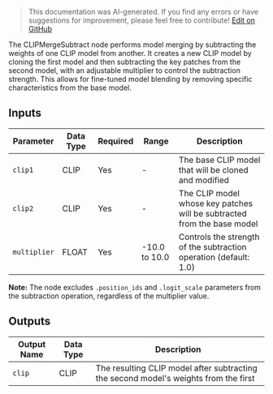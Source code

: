 > This documentation was AI-generated. If you find any errors or have suggestions for improvement, please feel free to contribute! [Edit on GitHub](https://github.com/Comfy-Org/embedded-docs/blob/main/comfyui_embedded_docs/docs/CLIPMergeSubtract/en.md)

The CLIPMergeSubtract node performs model merging by subtracting the weights of one CLIP model from another. It creates a new CLIP model by cloning the first model and then subtracting the key patches from the second model, with an adjustable multiplier to control the subtraction strength. This allows for fine-tuned model blending by removing specific characteristics from the base model.

## Inputs

| Parameter | Data Type | Required | Range | Description |
|-----------|-----------|----------|-------|-------------|
| `clip1` | CLIP | Yes | - | The base CLIP model that will be cloned and modified |
| `clip2` | CLIP | Yes | - | The CLIP model whose key patches will be subtracted from the base model |
| `multiplier` | FLOAT | Yes | -10.0 to 10.0 | Controls the strength of the subtraction operation (default: 1.0) |

**Note:** The node excludes `.position_ids` and `.logit_scale` parameters from the subtraction operation, regardless of the multiplier value.

## Outputs

| Output Name | Data Type | Description |
|-------------|-----------|-------------|
| `clip` | CLIP | The resulting CLIP model after subtracting the second model's weights from the first |
